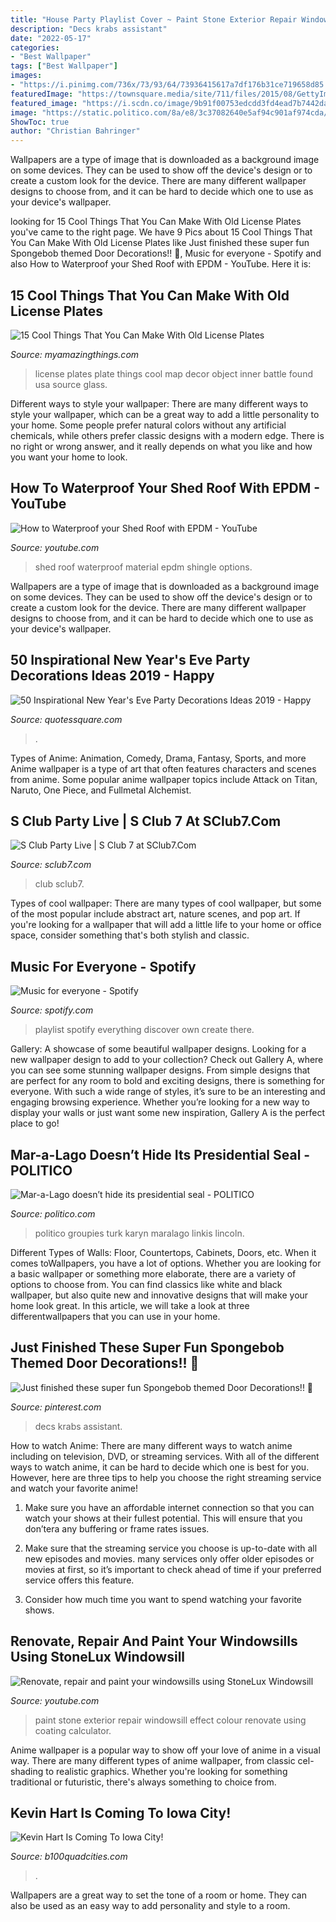 ```yaml
---
title: "House Party Playlist Cover ~ Paint Stone Exterior Repair Windowsill Effect Colour Renovate Using Coating Calculator"
description: "Decs krabs assistant"
date: "2022-05-17"
categories:
- "Best Wallpaper"
tags: ["Best Wallpaper"]
images:
- "https://i.pinimg.com/736x/73/93/64/73936415617a7df176b31ce719658d85.jpg"
featuredImage: "https://townsquare.media/site/711/files/2015/08/GettyImages-470882416.jpg?w=1200&amp;h=0&amp;zc=1&amp;s=0&amp;a=t&amp;q=89"
featured_image: "https://i.scdn.co/image/9b91f00753edcdd3fd4ead7b7442dac6e5740142"
image: "https://static.politico.com/8a/e8/3c37082640e5af94c901af974cda/170325-api-msm.jpg"
ShowToc: true
author: "Christian Bahringer"
---
```



Wallpapers are a type of image that is downloaded as a background image on some devices. They can be used to show off the device's design or to create a custom look for the device. There are many different wallpaper designs to choose from, and it can be hard to decide which one to use as your device's wallpaper.

	

		
looking for 15 Cool Things That You Can Make With Old License Plates you've came to the right page. We have 9 Pics about 15 Cool Things That You Can Make With Old License Plates like Just finished these super fun Spongebob themed Door Decorations!! 🍍, Music for everyone - Spotify and also How to Waterproof your Shed Roof with EPDM - YouTube. Here it is:
		
    
## 15 Cool Things That You Can Make With Old License Plates

<img loading=lazy src="https://myamazingthings.com/wp-content/uploads/2017/05/license-plate-diy-1.jpg" onerror="this.onerror=null;this.src='https://tse3.mm.bing.net/th?id=OIP.HAb5P9_4vZgDe1ku80D6BwHaFi&amp;pid=15.1';" alt="15 Cool Things That You Can Make With Old License Plates">

_Source: myamazingthings.com_

>license plates plate things cool map decor object inner battle found usa source glass. 

	

Different ways to style your wallpaper:
There are many different ways to style your wallpaper, which can be a great way to add a little personality to your home. Some people prefer natural colors without any artificial chemicals, while others prefer classic designs with a modern edge. There is no right or wrong answer, and it really depends on what you like and how you want your home to look.

    
## How To Waterproof Your Shed Roof With EPDM - YouTube

<img loading=lazy src="http://i.ytimg.com/vi/_UbY2EUDjYs/maxresdefault.jpg" onerror="this.onerror=null;this.src='https://tse1.mm.bing.net/th?id=OIP.960ITUV2PTiJuecwwJPTFgHaEK&amp;pid=15.1';" alt="How to Waterproof your Shed Roof with EPDM - YouTube">

_Source: youtube.com_

>shed roof waterproof material epdm shingle options. 

	

Wallpapers are a type of image that is downloaded as a background image on some devices. They can be used to show off the device's design or to create a custom look for the device. There are many different wallpaper designs to choose from, and it can be hard to decide which one to use as your device's wallpaper.

    
## 50 Inspirational New Year&#039;s Eve Party Decorations Ideas 2019 - Happy

<img loading=lazy src="https://www.quotessquare.com/events/wp-content/uploads/2015/11/new-years-decorations-ideas-2016.jpg" onerror="this.onerror=null;this.src='https://tse2.mm.bing.net/th?id=OIP.7H_lDyM6ANJjXusFXzX7GQHaLI&amp;pid=15.1';" alt="50 Inspirational New Year&#039;s Eve Party Decorations Ideas 2019 - Happy">

_Source: quotessquare.com_

>. 

	

Types of Anime: Animation, Comedy, Drama, Fantasy, Sports, and more
Anime wallpaper is a type of art that often features characters and scenes from anime. Some popular anime wallpaper topics include Attack on Titan, Naruto, One Piece, and Fullmetal Alchemist.

    
## S Club Party Live | S Club 7 At SClub7.Com

<img loading=lazy src="https://sclub7.com/wp-content/uploads/2017/05/sclub-sclubparty-002.png" onerror="this.onerror=null;this.src='https://tse4.mm.bing.net/th?id=OIP.MzyVURWdBoQFTuu-h4RGVAHaE0&amp;pid=15.1';" alt="S Club Party Live | S Club 7 at SClub7.Com">

_Source: sclub7.com_

>club sclub7. 

	

Types of cool wallpaper:
There are many types of cool wallpaper, but some of the most popular include abstract art, nature scenes, and pop art. If you're looking for a wallpaper that will add a little life to your home or office space, consider something that's both stylish and classic.

    
## Music For Everyone - Spotify

<img loading=lazy src="https://i.scdn.co/image/9b91f00753edcdd3fd4ead7b7442dac6e5740142" onerror="this.onerror=null;this.src='https://tse4.mm.bing.net/th?id=OIP.4d1PWGOlkjZMDnmIAuwOMQAAAA&amp;pid=15.1';" alt="Music for everyone - Spotify">

_Source: spotify.com_

>playlist spotify everything discover own create there. 

	

Gallery: A showcase of some beautiful wallpaper designs.
Looking for a new wallpaper design to add to your collection? Check out Gallery A, where you can see some stunning wallpaper designs. From simple designs that are perfect for any room to bold and exciting designs, there is something for everyone. With such a wide range of styles, it’s sure to be an interesting and engaging browsing experience. Whether you’re looking for a new way to display your walls or just want some new inspiration, Gallery A is the perfect place to go!





	
	
    
## Mar-a-Lago Doesn’t Hide Its Presidential Seal - POLITICO

<img loading=lazy src="https://static.politico.com/8a/e8/3c37082640e5af94c901af974cda/170325-api-msm.jpg" onerror="this.onerror=null;this.src='https://tse2.mm.bing.net/th?id=OIP.MSjEzyr9vmI3nUJjAavgKwHaEB&amp;pid=15.1';" alt="Mar-a-Lago doesn’t hide its presidential seal - POLITICO">

_Source: politico.com_

>politico groupies turk karyn maralago linkis lincoln. 

	

Different Types of Walls: Floor, Countertops, Cabinets, Doors, etc.
When it comes toWallpapers, you have a lot of options. Whether you are looking for a basic wallpaper or something more elaborate, there are a variety of options to choose from. You can find classics like white and black wallpaper, but also quite new and innovative designs that will make your home look great. In this article, we will take a look at three differentwallpapers that you can use in your home.

    
## Just Finished These Super Fun Spongebob Themed Door Decorations!! 🍍

<img loading=lazy src="https://i.pinimg.com/736x/73/93/64/73936415617a7df176b31ce719658d85.jpg" onerror="this.onerror=null;this.src='https://tse3.mm.bing.net/th?id=OIP._hMIu8vFqkG-nSM1JkASkgHaJ3&amp;pid=15.1';" alt="Just finished these super fun Spongebob themed Door Decorations!! 🍍">

_Source: pinterest.com_

>decs krabs assistant. 

	

How to watch Anime: There are many different ways to watch anime including on television, DVD, or streaming services.
With all of the different ways to watch anime, it can be hard to decide which one is best for you. However, here are three tips to help you choose the right streaming service and watch your favorite anime!
1. Make sure you have an affordable internet connection so that you can watch your shows at their fullest potential. This will ensure that you don’tera any buffering or frame rates issues.

2. Make sure that the streaming service you choose is up-to-date with all new episodes and movies. many services only offer older episodes or movies at first, so it’s important to check ahead of time if your preferred service offers this feature.

3. Consider how much time you want to spend watching your favorite shows.

    
## Renovate, Repair And Paint Your Windowsills Using StoneLux Windowsill

<img loading=lazy src="https://i.ytimg.com/vi/oEzjKVNHUWo/maxresdefault.jpg" onerror="this.onerror=null;this.src='https://tse4.mm.bing.net/th?id=OIP.fRBC9O1lqmUkumQ6p4ElNgHaEK&amp;pid=15.1';" alt="Renovate, repair and paint your windowsills using StoneLux Windowsill">

_Source: youtube.com_

>paint stone exterior repair windowsill effect colour renovate using coating calculator. 

	

Anime wallpaper is a popular way to show off your love of anime in a visual way. There are many different types of anime wallpaper, from classic cel-shading to realistic graphics. Whether you're looking for something traditional or futuristic, there's always something to choice from.

    
## Kevin Hart Is Coming To Iowa City!

<img loading=lazy src="https://townsquare.media/site/711/files/2015/08/GettyImages-470882416.jpg?w=1200&amp;h=0&amp;zc=1&amp;s=0&amp;a=t&amp;q=89" onerror="this.onerror=null;this.src='https://tse3.mm.bing.net/th?id=OIP.TcMrWEbMGbcp4EahaHWMxAHaKC&amp;pid=15.1';" alt="Kevin Hart Is Coming To Iowa City!">

_Source: b100quadcities.com_

>. 

	

Wallpapers are a great way to set the tone of a room or home. They can also be used as an easy way to add personality and style to a room.

